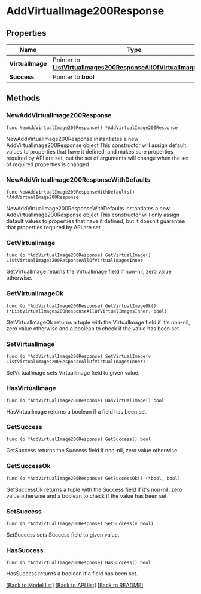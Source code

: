 # AddVirtualImage200Response

## Properties

Name | Type | Description | Notes
------------ | ------------- | ------------- | -------------
**VirtualImage** | Pointer to [**ListVirtualImages200ResponseAllOfVirtualImagesInner**](ListVirtualImages200ResponseAllOfVirtualImagesInner.md) |  | [optional] 
**Success** | Pointer to **bool** |  | [optional] 

## Methods

### NewAddVirtualImage200Response

`func NewAddVirtualImage200Response() *AddVirtualImage200Response`

NewAddVirtualImage200Response instantiates a new AddVirtualImage200Response object
This constructor will assign default values to properties that have it defined,
and makes sure properties required by API are set, but the set of arguments
will change when the set of required properties is changed

### NewAddVirtualImage200ResponseWithDefaults

`func NewAddVirtualImage200ResponseWithDefaults() *AddVirtualImage200Response`

NewAddVirtualImage200ResponseWithDefaults instantiates a new AddVirtualImage200Response object
This constructor will only assign default values to properties that have it defined,
but it doesn't guarantee that properties required by API are set

### GetVirtualImage

`func (o *AddVirtualImage200Response) GetVirtualImage() ListVirtualImages200ResponseAllOfVirtualImagesInner`

GetVirtualImage returns the VirtualImage field if non-nil, zero value otherwise.

### GetVirtualImageOk

`func (o *AddVirtualImage200Response) GetVirtualImageOk() (*ListVirtualImages200ResponseAllOfVirtualImagesInner, bool)`

GetVirtualImageOk returns a tuple with the VirtualImage field if it's non-nil, zero value otherwise
and a boolean to check if the value has been set.

### SetVirtualImage

`func (o *AddVirtualImage200Response) SetVirtualImage(v ListVirtualImages200ResponseAllOfVirtualImagesInner)`

SetVirtualImage sets VirtualImage field to given value.

### HasVirtualImage

`func (o *AddVirtualImage200Response) HasVirtualImage() bool`

HasVirtualImage returns a boolean if a field has been set.

### GetSuccess

`func (o *AddVirtualImage200Response) GetSuccess() bool`

GetSuccess returns the Success field if non-nil, zero value otherwise.

### GetSuccessOk

`func (o *AddVirtualImage200Response) GetSuccessOk() (*bool, bool)`

GetSuccessOk returns a tuple with the Success field if it's non-nil, zero value otherwise
and a boolean to check if the value has been set.

### SetSuccess

`func (o *AddVirtualImage200Response) SetSuccess(v bool)`

SetSuccess sets Success field to given value.

### HasSuccess

`func (o *AddVirtualImage200Response) HasSuccess() bool`

HasSuccess returns a boolean if a field has been set.


[[Back to Model list]](../README.md#documentation-for-models) [[Back to API list]](../README.md#documentation-for-api-endpoints) [[Back to README]](../README.md)


